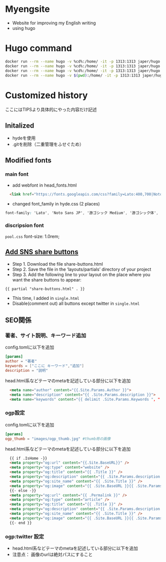 # Myengsite
 * Website for improving my English writing
 * using hugo


# Hugo command
```bash
docker run --rm --name hugo -v %cd%:/home/ -it -p 1313:1313 japer/hugo hugo
docker run --rm --name hugo -v %cd%:/home/ -it -p 1313:1313 japer/hugo hugo rver --bind=0.0.0.0 -w --disableFastRender -D
docker run --rm --name hugo -v %cd%:/home/ -it -p 1313:1313 japer/hugo hugo new posts/activity-initial.md
docker run --rm --name hugo -v $(pwd):/home/ -it -p 1313:1313 japer/hugo hugo new posts/activity-initial.md
```

# Customized history
ここにはTIPSより具体的にやった内容だけ記述
## Initalized
 * hydeを使用
 * .gitを削除（二重管理をふせぐため）

## Modified fonts
### main font
 * add webfont in head_fonts.html
  ```html
    <link href="https://fonts.googleapis.com/css?family=Lato:400,700|Noto+Sans+JP:400,700" rel="stylesheet">
  ```

 * changed font_family in hyde.css (2 places)
```css
font-family: 'Lato', 'Noto Sans JP', '游ゴシック Medium', '游ゴシック体', 'Yu Gothic Medium', YuGothic, 'ヒラギノ角ゴ ProN', 'Hiragino Kaku Gothic ProN', 'メイリオ', Meiryo, 'ＭＳ Ｐゴシック', 'MS PGothic', sans-serif;
```
### discripsion font
`pool.css` font-size: 1.0rem;

## [Add SNS share buttons](http://hugocodex.org/add-ons/share-buttons/)
 * Step 1. Download the file share-buttons.html 
 * Step 2. Save the file in the ‘layouts/partials’ directory of your project 
 * Step 3. Add the following line to your layout on the place where you want the share buttons to appear:
```hugo
{{ partial "share-buttons.html" . }}
```
 * This time, I added in `single.html`
 * Disable(comment out) all buttons except twitter in `single.html`

## SEO関係

### 著者、サイト説明、キーワード追加

config.tomlに以下を追加
```toml
[params]
author = "著者"
keywords = ["ここに キーワード","追加"]
description = "説明"
```
head.html系などテーマのmetaを記述している部分に以下を追加
```html
  <meta name="author" content="{{.Site.Params.Author }}">
  <meta name="description" content="{{ .Site.Params.description }}">
  <meta name="keywords" content="{{ delimit .Site.Params.Keywords ", " }}" >
```

### ogp設定
config.tomlに以下を追加
```toml
[params]
ogp_thumb = "images/ogp_thumb.jpg" #thumb用の画像
```

head.html系などテーマのmetaを記述している部分に以下を追加
```html
  {{ if .IsHome -}}
  <meta property="og:url" content="{{.Site.BaseURL}}" />
  <meta property="og:type" content="website" />
  <meta property="og:title" content="{{ .Title }}" />
  <meta property="og:description" content="{{ .Site.Params.description }}" />
  <meta property="og:site_name" content="{{ .Site.Title }}" />
  <meta property="og:image" content="{{ .Site.BaseURL }}{{ .Site.Params.ogp_thumb }}" />
  {{- else -}}
  <meta property="og:url" content="{{ .Permalink }}" />
  <meta property="og:type" content="article" />
  <meta property="og:title" content="{{ .Title }}" />
  <meta property="og:description" content="{{ .Site.Params.description }}" />
  <meta property="og:site_name" content="{{ .Site.Title }}" />
  <meta property="og:image" content="{{ .Site.BaseURL }}{{ .Site.Params.ogp_thumb }}" />
  {{- end }}
```
### ogp:twitter 設定
* head.html系などテーマのmetaを記述している部分に以下を追加
* 注意点： 画像のurlは絶対パスにすること
  <meta name="twitter:card" value="summary_large_image"/>
  <meta name="twitter:site" value="{{ .Site.Params.twitter_auther }}" />
  <meta name="twitter:creator" value="{{ .Site.Params.twitter_auther }}" />
  <meta name="twitter:title" value="{{ .Title }}"/>
  <meta name="twitter:description" value="{{ .Site.Params.description }}"/>
  <meta name="twitter:image" value="{{ .Site.BaseURL }}{{ .Site.Params.ogp_thumb }}" />